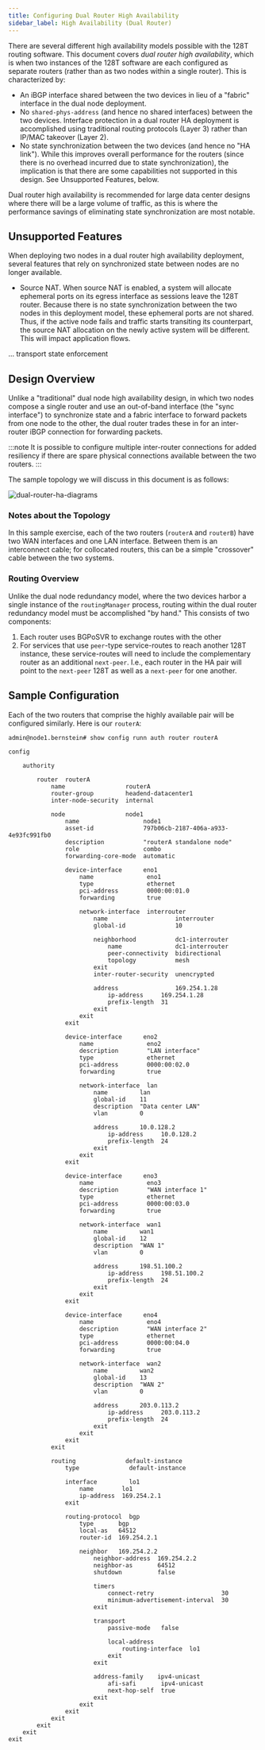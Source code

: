 ```yaml
---
title: Configuring Dual Router High Availability
sidebar_label: High Availability (Dual Router)
---
```


There are several different high availability models possible with the 128T routing software. This document covers *dual router high availability*, which is when two instances of the 128T software are each configured as separate routers (rather than as two nodes within a single router). This is characterized by:

- An iBGP interface shared between the two devices in lieu of a "fabric" interface in the dual node deployment.
- No `shared-phys-address` (and hence no shared interfaces) between the two devices. Interface protection in a dual router HA deployment is accomplished using traditional routing protocols (Layer 3) rather than IP/MAC takeover (Layer 2).
- No state synchronization between the two devices (and hence no "HA link"). While this improves  overall performance for the routers (since there is no overhead incurred due to state synchronization), the implication is that there are some capabilities not supported in this design. See Unsupported Features, below.

Dual router high availability is recommended for large data center designs where there will be a large volume of traffic, as this is where the performance savings of eliminating state synchronization are most notable.





## Unsupported Features

When deploying two nodes in a dual router high availability deployment, several features that rely on synchronized state between nodes are no longer available.

- Source NAT. When source NAT is enabled, a system will allocate ephemeral ports on its egress interface as sessions leave the 128T router. Because there is no state synchronization between the two nodes in this deployment model, these ephemeral ports are not shared. Thus, if the active node fails and traffic starts transiting its counterpart, the source NAT allocation on the newly active system will be different. This will impact application flows.



... transport state enforcement



## Design Overview

Unlike a "traditional" dual node high availability design, in which two nodes compose a single router and use an out-of-band interface (the "sync interface") to synchronize state and a fabric interface to forward packets from one node to the other, the dual router trades these in for an inter-router iBGP connection for forwarding packets.

:::note
It is possible to configure multiple inter-router connections for added resiliency if there are spare physical connections available between the two routers.
:::

The sample topology we will discuss in this document is as follows:

![dual-router-ha-diagrams](/Users/ptimmons/Downloads/dual-router-ha-diagrams.png)

### Notes about the Topology

In this sample exercise, each of the two routers (`routerA` and `routerB`) have two WAN interfaces and one LAN interface. Between them is an interconnect cable; for collocated routers, this can be a simple "crossover" cable between the two systems.

### Routing Overview

Unlike the dual node redundancy model, where the two devices harbor a single instance of the `routingManager` process, routing within the dual router redundancy model must be accomplished "by hand." This consists of two components:

1. Each router uses BGPoSVR to exchange routes with the other
2. For services that use `peer`-type service-routes to reach another 128T instance, these service-routes will need to include the complementary router as an additional `next-peer`. I.e., each router in the HA pair will point to the `next-peer` 128T as well as a `next-peer` for one another.

## Sample Configuration

Each of the two routers that comprise the highly available pair will be configured similarly. Here is our `routerA`:

```
admin@node1.bernstein# show config runn auth router routerA

config

    authority
    
        router  routerA
            name                 routerA
            router-group         headend-datacenter1
            inter-node-security  internal
    
            node                 node1
                name                  node1
                asset-id              797b06cb-2187-406a-a933-4e93fc991fb0
                description           "routerA standalone node"
                role                  combo
                forwarding-core-mode  automatic
    
                device-interface      eno1
                    name               eno1
                    type               ethernet
                    pci-address        0000:00:01.0
                    forwarding         true
    
                    network-interface  interrouter
                        name                   interrouter
                        global-id              10
    
                        neighborhood           dc1-interrouter
                            name               dc1-interrouter
                            peer-connectivity  bidirectional
                            topology           mesh
                        exit
                        inter-router-security  unencrypted
    
                        address                169.254.1.28
                            ip-address     169.254.1.28
                            prefix-length  31
                        exit
                    exit
                exit
    
                device-interface      eno2
                    name               eno2
                    description        "LAN interface"
                    type               ethernet
                    pci-address        0000:00:02.0
                    forwarding         true
    
                    network-interface  lan
                        name         lan
                        global-id    11
                        description  "Data center LAN"
                        vlan         0
    
                        address      10.0.128.2
                            ip-address     10.0.128.2
                            prefix-length  24
                        exit
                    exit
                exit
    
                device-interface      eno3
                    name               eno3
                    description        "WAN interface 1"
                    type               ethernet
                    pci-address        0000:00:03.0
                    forwarding         true
    
                    network-interface  wan1
                        name         wan1
                        global-id    12
                        description  "WAN 1"
                        vlan         0
    
                        address      198.51.100.2
                            ip-address     198.51.100.2
                            prefix-length  24
                        exit
                    exit
                exit
    
                device-interface      eno4
                    name               eno4
                    description        "WAN interface 2"
                    type               ethernet
                    pci-address        0000:00:04.0
                    forwarding         true
    
                    network-interface  wan2
                        name         wan2
                        global-id    13
                        description  "WAN 2"
                        vlan         0
    
                        address      203.0.113.2
                            ip-address     203.0.113.2
                            prefix-length  24
                        exit
                    exit
                exit
            exit
    
            routing              default-instance
                type              default-instance
    
                interface         lo1
                    name        lo1
                    ip-address  169.254.2.1
                exit
    
                routing-protocol  bgp
                    type       bgp
                    local-as   64512
                    router-id  169.254.2.1
    
                    neighbor   169.254.2.2
                        neighbor-address  169.254.2.2
                        neighbor-as       64512
                        shutdown          false
    
                        timers
                            connect-retry                   30
                            minimum-advertisement-interval  30
                        exit
    
                        transport
                            passive-mode   false
    
                            local-address
                                routing-interface  lo1
                            exit
                        exit
    
                        address-family    ipv4-unicast
                            afi-safi       ipv4-unicast
                            next-hop-self  true
                        exit
                    exit
                exit
            exit
        exit
    exit
exit
```